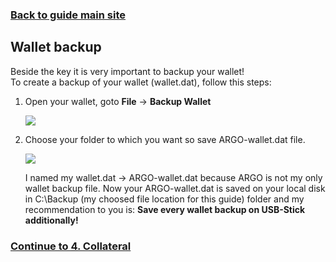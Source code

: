 ### **[Back to guide main site](readme.md)**

## Wallet backup
Beside the key it is very important to backup your wallet!\
To create a backup of your wallet (wallet.dat), follow this steps:

1. Open your wallet, goto **File** -> **Backup Wallet**

    <img src="https://node-support.network/coins/argo/mn-guide/11.png">
    
2. Choose your folder to which you want so save ARGO-wallet.dat file.

    <img src="https://node-support.network/coins/argo/mn-guide/12.png">
    
    I named my wallet.dat -> ARGO-wallet.dat because ARGO is not my only wallet backup file.
    Now your ARGO-wallet.dat is saved on your local disk in C:\Backup (my choosed file location for this guide) folder and my recommendation to you is: **Save every wallet backup on USB-Stick additionally!**

### **[Continue to 4. Collateral](mn_guide_collateral.md)**

